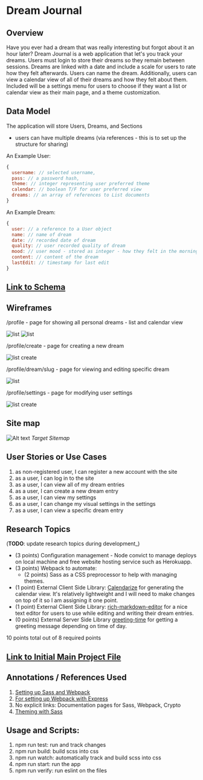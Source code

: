 # Dream Journal

## Overview

Have you ever had a dream that was really interesting but forgot about it an hour later? Dream Journal is a web application that let's you track your dreams. Users must login to store their dreams so they remain between sessions. Dreams are linked with a date and include a scale for users to rate how they felt afterwards. Users can name the dream. Additionally, users can view a calendar view of all of their dreams and how they felt about them. Included will be a settings menu for users to choose if they want a list or calendar view as their main page, and a theme customization.


## Data Model

The application will store Users, Dreams, and Sections

* users can have multiple dreams (via references - this is to set up the structure for sharing)

An Example User:

```javascript
{
  username: // selected username,
  pass: // a password hash,
  theme: // integer representing user preferred theme
  calendar: // boolean T/F for user preferred view
  dreams: // an array of references to List documents
}
```

An Example Dream:

```javascript
{
  user: // a reference to a User object
  name: // name of dream
  date: // recorded date of dream
  quality: // user recorded quality of dream
  mood: // user mood - stored as integer - how they felt in the morning
  content: // content of the dream
  lastEdit: // timestamp for last edit
}
```

## [Link to Schema](db.js)

## Wireframes

/profile - page for showing all personal dreams - list and calendar view

![list](documentation/profile-list.png)
![list](documentation/profile-calendar.png)

/profile/create - page for creating a new dream

![list create](documentation/profile-create.png)

/profile/dream/slug - page for viewing and editing specific dream

![list](documentation/profile-dream.png)

/profile/settings - page for modifying user settings

![list create](documentation/settings.png)

## Site map

![Alt text](documentation/site-map1.png "Sitemap")
*Target Sitemap*

## User Stories or Use Cases

1. as non-registered user, I can register a new account with the site
2. as a user, I can log in to the site
3. as a user, I can view all of my dream entries
4. as a user, I can create a new dream entry
6. as a user, I can view my settings
7. as a user, I can change my visual settings in the settings
8. as a user, I can view a specific dream entry

## Research Topics

(__TODO__: update research topics during development_)

* (3 points) Configuration management - Node convict to manage deploys on local machine and free website hosting service such as Herokuapp.
* (3 points) Webpack to automate:
  * (2 points) Sass as a CSS preprocessor to help with managing themes.
* (1 point) External Client Side Library: [Calendarize](https://www.npmjs.com/package/calendarize) for generating the calendar view. It's relatively lightweight and I will need to make changes on top of it so I am assigning it one point.
* (1 point) External Client Side Library: [rich-markdown-editor](https://www.npmjs.com/package/rich-markdown-editor) for a nice text editor for users to use while editing and writing their dream entries.
* (0 points) External Server Side Library [greeting-time](https://www.npmjs.com/package/greeting-time) for getting a greeting message depending on time of day.



10 points total out of 8 required points


## [Link to Initial Main Project File](app.js)

## Annotations / References Used

1. [Setting up Sass and Webpack](https://florianbrinkmann.com/en/sass-webpack-4240/)
2. [For setting up Webpack with Express](https://binyamin.medium.com/creating-a-node-express-webpack-app-with-dev-and-prod-builds-a4962ce51334)
3. No explicit links: Documentation pages for Sass, Webpack, Crypto
4. [Theming with Sass](https://www.toptal.com/sass/theming-scss-tutorial)

## Usage and Scripts:

1. npm run test: run and track changes
2. npm run build: build scss into css
3. npm run watch: automatically track and build scss into css
4. npm run start: run the app
5. npm run verify: run eslint on the files
